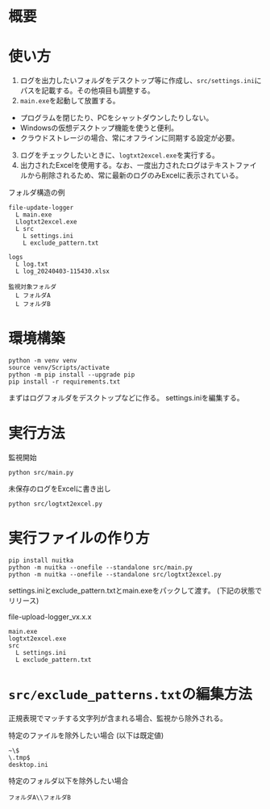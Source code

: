 # 概要



# 使い方

1. ログを出力したいフォルダをデスクトップ等に作成し、`src/settings.ini`にパスを記載する。その他項目も調整する。
2.  `main.exe`を起動して放置する。

- プログラムを閉じたり、PCをシャットダウンしたりしない。
- Windowsの仮想デスクトップ機能を使うと便利。
- クラウドストレージの場合、常にオフラインに同期する設定が必要。

3. ログをチェックしたいときに、`logtxt2excel.exe`を実行する。 
4. 出力されたExcelを使用する。なお、一度出力されたログはテキストファイルから削除されるため、常に最新のログのみExcelに表示されている。


フォルダ構造の例

```
file-update-logger
  L main.exe
  Llogtxt2excel.exe
  L src
    L settings.ini
    L exclude_pattern.txt

logs
  L log.txt
  L log_20240403-115430.xlsx

監視対象フォルダ
  L フォルダA
  L フォルダB
```

# 環境構築

```
python -m venv venv
source venv/Scripts/activate
python -m pip install --upgrade pip
pip install -r requirements.txt
```

まずはログフォルダをデスクトップなどに作る。
settings.iniを編集する。

# 実行方法

監視開始

```
python src/main.py
```

未保存のログをExcelに書き出し

```
python src/logtxt2excel.py
```

# 実行ファイルの作り方

```
pip install nuitka
python -m nuitka --onefile --standalone src/main.py
python -m nuitka --onefile --standalone src/logtxt2excel.py
```

settings.iniとexclude_pattern.txtとmain.exeをパックして渡す。
(下記の状態でリリース)

file-upload-logger_vx.x.x
```
main.exe
logtxt2excel.exe
src
  L settings.ini
  L exclude_pattern.txt
```

#  `src/exclude_patterns.txt`の編集方法

正規表現でマッチする文字列が含まれる場合、監視から除外される。

特定のファイルを除外したい場合 (以下は既定値)

```
~\$
\.tmp$
desktop.ini
```

特定のフォルダ以下を除外したい場合

```
フォルダA\\フォルダB
```
